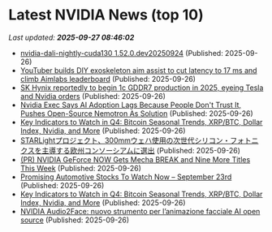 # Latest NVIDIA News (top 10)
_Last updated: **2025-09-27 08:46:02**_

- [nvidia-dali-nightly-cuda130 1.52.0.dev20250924](https://pypi.org/project/nvidia-dali-nightly-cuda130/1.52.0.dev20250924/) (Published: 2025-09-26)
- [YouTuber builds DIY exoskeleton aim assist to cut latency to 17 ms and climb Aimlabs leaderboard](https://www.notebookcheck.net/YouTuber-builds-DIY-exoskeleton-aim-assist-to-cut-latency-to-17-ms-and-climb-Aimlabs-leaderboard.1124310.0.html) (Published: 2025-09-26)
- [SK Hynix reportedly to begin 1c GDDR7 production in 2025, eyeing Tesla and Nvidia orders](https://www.digitimes.com/news/a20250926PD237/sk-hynix-production-nvidia-tesla-dram.html) (Published: 2025-09-26)
- [Nvidia Exec Says AI Adoption Lags Because People Don't Trust It, Pushes Open-Source Nemotron As Solution](https://biztoc.com/x/072e7230e55aa875) (Published: 2025-09-26)
- [Key Indicators to Watch in Q4: Bitcoin Seasonal Trends, XRP/BTC, Dollar Index, Nvidia, and More](https://biztoc.com/x/fb4f31887a1d15c2) (Published: 2025-09-26)
- [STARLightプロジェクト、300mmウェハ使用の次世代シリコン・フォトニクスを主導する欧州コンソーシアムに選出](https://prtimes.jp/main/html/rd/p/000001487.000001337.html) (Published: 2025-09-26)
- [(PR) NVIDIA GeForce NOW Gets Mecha BREAK and Nine More Titles This Week](https://www.techpowerup.com/341374/nvidia-geforce-now-gets-mecha-break-and-nine-more-titles-this-week) (Published: 2025-09-26)
- [Promising Automotive Stocks To Watch Now – September 23rd](https://www.etfdailynews.com/2025/09/26/promising-automotive-stocks-to-watch-now-september-23rd/) (Published: 2025-09-26)
- [Key Indicators to Watch in Q4: Bitcoin Seasonal Trends, XRP/BTC, Dollar Index, Nvidia, and More](https://www.coindesk.com/markets/2025/09/26/key-indicators-to-watch-in-q4-bitcoin-seasonal-trends-xrp-btc-dollar-index-nvidia-and-more) (Published: 2025-09-26)
- [NVIDIA Audio2Face: nuovo strumento per l’animazione facciale AI open source](https://www.ilsoftware.it/nvidia-audio2face-nuovo-strumento-per-lanimazione-facciale-ai-open-source/) (Published: 2025-09-26)
